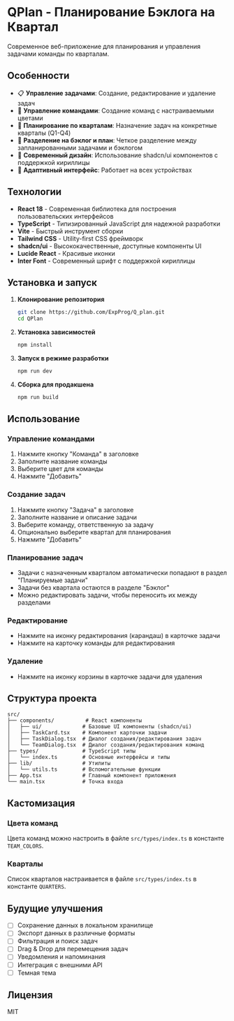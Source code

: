 # QPlan - Планирование Бэклога на Квартал

Современное веб-приложение для планирования и управления задачами команды по кварталам.

## Особенности

- 📋 **Управление задачами**: Создание, редактирование и удаление задач
- 👥 **Управление командами**: Создание команд с настраиваемыми цветами
- 📅 **Планирование по кварталам**: Назначение задач на конкретные кварталы (Q1-Q4)
- 🔄 **Разделение на бэклог и план**: Четкое разделение между запланированными задачами и бэклогом
- 🎨 **Современный дизайн**: Использование shadcn/ui компонентов с поддержкой кириллицы
- 📱 **Адаптивный интерфейс**: Работает на всех устройствах

## Технологии

- **React 18** - Современная библиотека для построения пользовательских интерфейсов
- **TypeScript** - Типизированный JavaScript для надежной разработки
- **Vite** - Быстрый инструмент сборки
- **Tailwind CSS** - Utility-first CSS фреймворк
- **shadcn/ui** - Высококачественные, доступные компоненты UI
- **Lucide React** - Красивые иконки
- **Inter Font** - Современный шрифт с поддержкой кириллицы

## Установка и запуск

1. **Клонирование репозитория**
   ```bash
   git clone https://github.com/ExpProg/Q_plan.git
   cd QPlan
   ```

2. **Установка зависимостей**
   ```bash
   npm install
   ```

3. **Запуск в режиме разработки**
   ```bash
   npm run dev
   ```

4. **Сборка для продакшена**
   ```bash
   npm run build
   ```

## Использование

### Управление командами
1. Нажмите кнопку "Команда" в заголовке
2. Заполните название команды
3. Выберите цвет для команды
4. Нажмите "Добавить"

### Создание задач
1. Нажмите кнопку "Задача" в заголовке
2. Заполните название и описание задачи
3. Выберите команду, ответственную за задачу
4. Опционально выберите квартал для планирования
5. Нажмите "Добавить"

### Планирование задач
- Задачи с назначенным кварталом автоматически попадают в раздел "Планируемые задачи"
- Задачи без квартала остаются в разделе "Бэклог"
- Можно редактировать задачи, чтобы переносить их между разделами

### Редактирование
- Нажмите на иконку редактирования (карандаш) в карточке задачи
- Нажмите на карточку команды для редактирования

### Удаление
- Нажмите на иконку корзины в карточке задачи для удаления

## Структура проекта

```
src/
├── components/          # React компоненты
│   ├── ui/             # Базовые UI компоненты (shadcn/ui)
│   ├── TaskCard.tsx    # Компонент карточки задачи
│   ├── TaskDialog.tsx  # Диалог создания/редактирования задач
│   └── TeamDialog.tsx  # Диалог создания/редактирования команд
├── types/              # TypeScript типы
│   └── index.ts        # Основные интерфейсы и типы
├── lib/                # Утилиты
│   └── utils.ts        # Вспомогательные функции
├── App.tsx             # Главный компонент приложения
└── main.tsx            # Точка входа
```

## Кастомизация

### Цвета команд
Цвета команд можно настроить в файле `src/types/index.ts` в константе `TEAM_COLORS`.

### Кварталы
Список кварталов настраивается в файле `src/types/index.ts` в константе `QUARTERS`.

## Будущие улучшения

- [ ] Сохранение данных в локальном хранилище
- [ ] Экспорт данных в различные форматы
- [ ] Фильтрация и поиск задач
- [ ] Drag & Drop для перемещения задач
- [ ] Уведомления и напоминания
- [ ] Интеграция с внешними API
- [ ] Темная тема

## Лицензия

MIT
